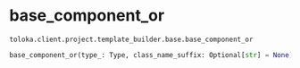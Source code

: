 # base_component_or
`toloka.client.project.template_builder.base.base_component_or`

```python
base_component_or(type_: Type, class_name_suffix: Optional[str] = None)
```

